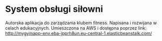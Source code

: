 # System obsługi siłowni
Autorska aplikacja do zarządzania klubem fitness. Napisana i rozwijana w celach edukacyjnych.
Umieszczona na AWS i dostępna poprzez link: http://mygymapp-env.eba-jpprh8un.eu-central-1.elasticbeanstalk.com/